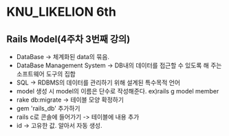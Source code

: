 # KNU_LIKELION 6th 
## Rails Model(4주차 3번째 강의)

* DataBase -> 체계화된 data의 묶음.
* DataBase Management System -> DB내의 데이터를 접근할 수 있도록 해 주는 소프트웨어 도구의 집합
* SQL -> RDBMS의 데이터를 관리하기 위해 설계된 특수목적 언어
* model 생성 시 model의 이름은 단수로 작성해준다. ex)rails g model member
* rake db:migrate -> 테이블 모양 확정하기
* gem 'rails_db' 추가하기
* rails c로 콘솔에 들어가기 -> 테이블에 내용 추가
* id -> 고유한 값. 알아서 자동 생성.
 
